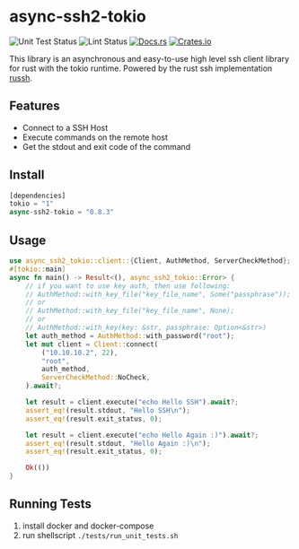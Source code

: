 # async-ssh2-tokio
![Unit Test Status](https://github.com/Miyoshi-Ryota/async-ssh2-tokio/actions/workflows/ci.yml/badge.svg)
![Lint Status](https://github.com/Miyoshi-Ryota/async-ssh2-tokio/actions/workflows/super_lint.yml/badge.svg)
[![Docs.rs](https://docs.rs/async-ssh2-tokio/badge.svg)](https://docs.rs/async-ssh2-tokio/latest/async_ssh2_tokio/)
[![Crates.io](https://img.shields.io/crates/v/async-ssh2-tokio.svg)](https://crates.io/crates/async-ssh2-tokio)

This library is an asynchronous and easy-to-use high level ssh client library
for rust with the tokio runtime. Powered by the rust ssh implementation
[russh](https://github.com/warp-tech/russh).


## Features
* Connect to a SSH Host
* Execute commands on the remote host
* Get the stdout and exit code of the command

## Install
```rust
[dependencies]
tokio = "1"
async-ssh2-tokio = "0.8.3"
```

## Usage
```rust
use async_ssh2_tokio::client::{Client, AuthMethod, ServerCheckMethod};
#[tokio::main]
async fn main() -> Result<(), async_ssh2_tokio::Error> {
    // if you want to use key auth, then use following:
    // AuthMethod::with_key_file("key_file_name", Some("passphrase"));
    // or
    // AuthMethod::with_key_file("key_file_name", None);
    // or
    // AuthMethod::with_key(key: &str, passphrase: Option<&str>)
    let auth_method = AuthMethod::with_password("root");
    let mut client = Client::connect(
        ("10.10.10.2", 22),
        "root",
        auth_method,
        ServerCheckMethod::NoCheck,
    ).await?;

    let result = client.execute("echo Hello SSH").await?;
    assert_eq!(result.stdout, "Hello SSH\n");
    assert_eq!(result.exit_status, 0);

    let result = client.execute("echo Hello Again :)").await?;
    assert_eq!(result.stdout, "Hello Again :)\n");
    assert_eq!(result.exit_status, 0);

    Ok(())
}
```

## Running Tests
1. install docker and docker-compose
1. run shellscript `./tests/run_unit_tests.sh`
